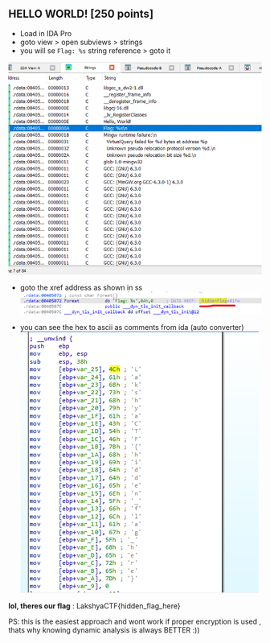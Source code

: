 ## HELLO WORLD! [250 points]

* Load in IDA Pro
* goto view > open subviews > strings
* you will se `Flag: %s` string reference > goto it

![strings](strings.png)

 * goto the xref address as shown in ss
![xref](xref.png)

 * you can see the hex to ascii as comments from ida (auto converter) 
![flagfunction](flag.png)

**lol, theres our flag** : LakshyaCTF{hidden_flag_here}

PS: this is the easiest approach and wont work if proper encryption is used , thats why knowing dynamic analysis is always BETTER :))
